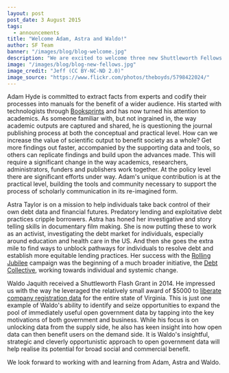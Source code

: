 ```yaml
---
layout: post
post_date: 3 August 2015
tags:
  - announcements
title: "Welcome Adam, Astra and Waldo!"
author: SF Team
banner: "/images/blog/blog-welcome.jpg"
description: "We are excited to welcome three new Shuttleworth Fellows on 1 September 2015: Adam Hyde, Astra Taylor and Waldo Jaquith."
image: "/images/blog/blog-new-fellows.jpg"
image_credit: "Jeff (CC BY-NC-ND 2.0)"
image_source: "https://www.flickr.com/photos/theboyds/5798422024/"
---
```

Adam Hyde is committed to extract facts from experts and codify their processes into manuals for the benefit of a wider audience. His started with technologists through [Booksprints](http://www.booksprints.net/)  and has now turned his attention to academics. As someone familiar with, but not ingrained in, the way academic outputs are captured and shared, he is questioning the journal publishing process at both the conceptual and practical level. How can we increase the value of scientific output to benefit society as a whole? Get more findings out faster, accompanied by the supporting data and tools, so others can replicate findings and build upon the advances made. This will require a significant change in the way academics, researchers, administrators, funders and publishers work together. At the policy level there are significant efforts under way. Adam's unique contribution is at the practical level, building the tools and community necessary to support the process of scholarly communication in its re-imagined form.

Astra Taylor is on a mission to help individuals take back control of their own debt data and financial futures. Predatory lending and exploitative debt practices cripple borrowers. Astra has honed her investigative and story telling skills in documentary film making. She is now putting these to work as an activist, investigating the debt market for individuals, especially around education and health care in the US. And then she goes the extra mile to find ways to unblock pathways for individuals to resolve debt and establish more equitable lending practices. Her success with the [Rolling Jubilee](http://rollingjubilee.org/) campaign was the beginning of a much broader initiative, the [Debt Collective](https://debtcollective.org/), working  towards individual and systemic change.

Waldo Jaquith received a Shuttleworth Flash Grant in 2014. He impressed us with the way he leveraged the relatively small award of $5000 to [liberate company registration data](https://waldo.jaquith.org/blog/2014/06/virginia-corporate-data/) for the entire state of Virginia. This is just one example of Waldo's ability to identify and seize opportunities to expand the pool of immediately useful open government data by tapping into the key motivations of both government and business. While his focus is on unlocking data from the supply side, he also has keen insight into how open data can then benefit users on the demand side. It is Waldo's insightful, strategic and cleverly opportunistic approach to open government data will help realise its potential for broad social and commercial benefit.

We look forward to working with and learning from Adam, Astra and Waldo.
